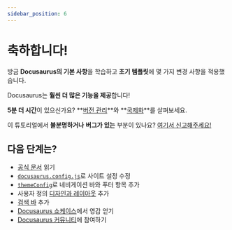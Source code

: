 ```yaml
---
sidebar_position: 6
---
```


# 축하합니다!

방금 **Docusaurus의 기본 사항**을 학습하고 **초기 템플릿**에 몇 가지 변경 사항을 적용했습니다.

Docusaurus는 **훨씬 더 많은 기능을 제공**합니다!

**5분 더 시간**이 있으신가요? **[버전 관리](../tutorial-extras/manage-docs-versions.md)**와 **[국제화](../tutorial-extras/translate-your-site.md)**를 살펴보세요.

이 튜토리얼에서 **불분명하거나** **버그가 있는** 부분이 있나요? [여기서 신고해주세요!](https://github.com/facebook/docusaurus/discussions/4610)

## 다음 단계는?

- [공식 문서](https://docusaurus.io/) 읽기
- [`docusaurus.config.js`](https://docusaurus.io/docs/api/docusaurus-config)로 사이트 설정 수정
- [`themeConfig`](https://docusaurus.io/docs/api/themes/configuration)로 네비게이션 바와 푸터 항목 추가
- 사용자 정의 [디자인과 레이아웃](https://docusaurus.io/docs/styling-layout) 추가
- [검색 바](https://docusaurus.io/docs/search) 추가
- [Docusaurus 쇼케이스](https://docusaurus.io/showcase)에서 영감 얻기
- [Docusaurus 커뮤니티](https://docusaurus.io/community/support)에 참여하기
